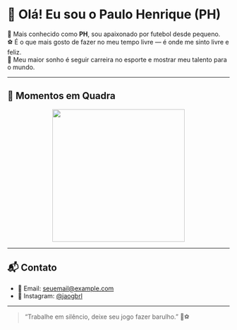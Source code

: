 # 👋 Olá! Eu sou o Paulo Henrique (PH)

🎯 Mais conhecido como **PH**, sou apaixonado por futebol desde pequeno.  
⚽ É o que mais gosto de fazer no meu tempo livre — é onde me sinto livre e feliz.  
💭 Meu maior sonho é seguir carreira no esporte e mostrar meu talento para o mundo.

---

## 📸 Momentos em Quadra

<div align="center">
  <img src="[https://raw.githubusercontent.com/seu_usuario/seu_usuario/main/jogo1.png](https://photos.fife.usercontent.google.com/pw/AP1GczM0hEabxMtFzTyrfR8LbYhzTqyVMosNiPKn-6XwqoPRTM9QOZVFIDZjig=w429-h650-s-no-gm?authuser=3)" width="300" />
</div>

---

## 📬 Contato

- 📧 Email: seuemail@example.com  
- 📱 Instagram: [@jaogbrl](https://instagram.com/jaogbrl)

---

> “Trabalhe em silêncio, deixe seu jogo fazer barulho.” 🎯⚽
